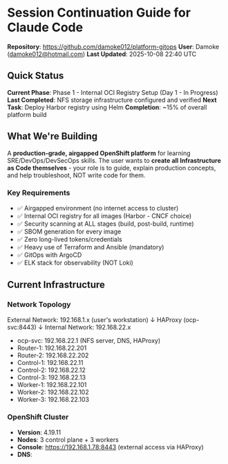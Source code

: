# Session Continuation Guide for Claude Code

**Repository**: https://github.com/damoke012/platform-gitops
**User**: Damoke (damoke012@hotmail.com)
**Last Updated**: 2025-10-08 22:40 UTC

## Quick Status

**Current Phase**: Phase 1 - Internal OCI Registry Setup (Day 1 - In Progress)
**Last Completed**: NFS storage infrastructure configured and verified
**Next Task**: Deploy Harbor registry using Helm
**Completion**: ~15% of overall platform build

## What We're Building

A **production-grade, airgapped OpenShift platform** for learning SRE/DevOps/DevSecOps skills. The user wants to
**create all Infrastructure as Code themselves** - your role is to guide, explain production concepts, and help
troubleshoot, NOT write code for them.

### Key Requirements
- ✅ Airgapped environment (no internet access to cluster)
- ✅ Internal OCI registry for all images (Harbor - CNCF choice)
- ✅ Security scanning at ALL stages (build, post-build, runtime)
- ✅ SBOM generation for every image
- ✅ Zero long-lived tokens/credentials
- ✅ Heavy use of Terraform and Ansible (mandatory)
- ✅ GitOps with ArgoCD
- ✅ ELK stack for observability (NOT Loki)

## Current Infrastructure

### Network Topology
External Network: 192.168.1.x (user's workstation)
                    ↓
            HAProxy (ocp-svc:8443)
                    ↓
Internal Network: 192.168.22.x
- ocp-svc:     192.168.22.1 (NFS server, DNS, HAProxy)
- Router-1:    192.168.22.201
- Router-2:    192.168.22.202
- Control-1:   192.168.22.11
- Control-2:   192.168.22.12
- Control-3:   192.168.22.13
- Worker-1:    192.168.22.101
- Worker-2:    192.168.22.102
- Worker-3:    192.168.22.103

### OpenShift Cluster
- **Version**: 4.19.11
- **Nodes**: 3 control plane + 3 workers
- **Console**: https://192.168.1.78:8443 (external access via HAProxy)
- **DNS**: 
